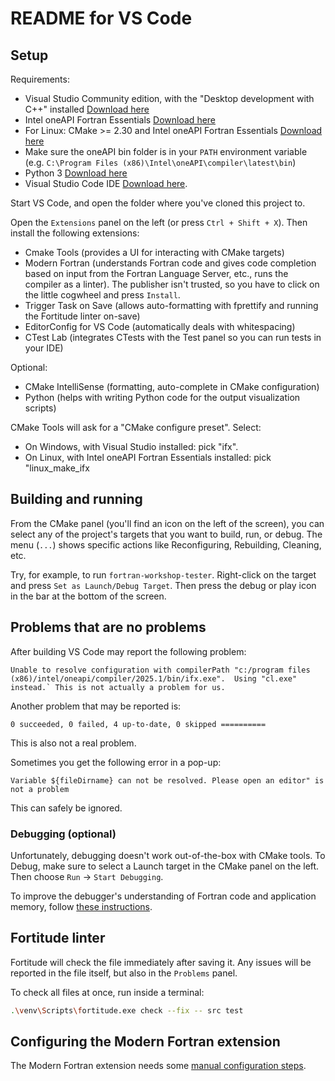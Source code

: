 # README for VS Code

## Setup

Requirements:

- Visual Studio Community edition, with the "Desktop development with C++" installed [Download here](https://visualstudio.microsoft.com/downloads/)
- Intel oneAPI Fortran Essentials [Download here](https://www.intel.com/content/www/us/en/developer/tools/oneapi/fortran-compiler-download.html)
- For Linux: CMake >= 2.30 and Intel oneAPI Fortran Essentials  [Download here](https://www.intel.com/content/www/us/en/developer/tools/oneapi/fortran-compiler-download.html)
- Make sure the oneAPI bin folder is in your `PATH` environment variable (e.g. `C:\Program Files (x86)\Intel\oneAPI\compiler\latest\bin`)
- Python 3 [Download here](https://www.python.org/downloads/)
- Visual Studio Code IDE [Download here](https://code.visualstudio.com/download).

Start VS Code, and open the folder where you've cloned this project to.

Open the `Extensions` panel on the left (or press `Ctrl + Shift + X`). Then install the following extensions:

- Cmake Tools (provides a UI for interacting with CMake targets)
- Modern Fortran (understands Fortran code and gives code completion based on input from the Fortran Language Server, etc., runs the compiler as a linter). The publisher isn't trusted, so you have to click on the little cogwheel and press `Install`.
- Trigger Task on Save (allows auto-formatting with fprettify and running the Fortitude linter on-save)
- EditorConfig for VS Code (automatically deals with whitespacing)
- CTest Lab (integrates CTests with the Test panel so you can run tests in your IDE)

Optional:

- CMake IntelliSense (formatting, auto-complete in CMake configuration)
- Python (helps with writing Python code for the output visualization scripts)

CMake Tools will ask for a "CMake configure preset". Select:

- On Windows, with Visual Studio installed: pick "ifx".
- On Linux, with Intel oneAPI Fortran Essentials installed: pick "linux_make_ifx

## Building and running

From the CMake panel (you'll find an icon on the left of the screen), you can select any of the project's targets that you want to build, run, or debug. The menu (`...`) shows specific actions like Reconfiguring, Rebuilding, Cleaning, etc.

Try, for example, to run `fortran-workshop-tester`. Right-click on the target and press `Set as Launch/Debug Target`. Then press the debug or play icon in the bar at the bottom of the screen.

## Problems that are no problems

After building VS Code may report the following problem:

```
Unable to resolve configuration with compilerPath "c:/program files (x86)/intel/oneapi/compiler/2025.1/bin/ifx.exe".  Using "cl.exe" instead.` This is not actually a problem for us.
```

Another problem that may be reported is:

```
0 succeeded, 0 failed, 4 up-to-date, 0 skipped ==========
```

This is also not a real problem.

Sometimes you get the following error in a pop-up:

```
Variable ${fileDirname} can not be resolved. Please open an editor" is not a problem
```

This can safely be ignored.

### Debugging (optional)

Unfortunately, debugging doesn't work out-of-the-box with CMake tools. To Debug, make sure to select a Launch target in the CMake panel on the left. Then choose `Run` -> `Start Debugging`.

To improve the debugger's understanding of Fortran code and application memory, follow [these instructions](VS-Code-Fortran-Debugging.md).

## Fortitude linter

Fortitude will check the file immediately after saving it. Any issues will be reported in the file itself, but also in the `Problems` panel.

To check all files at once, run inside a terminal:

```bash
.\venv\Scripts\fortitude.exe check --fix -- src test
```

## Configuring the Modern Fortran extension

The Modern Fortran extension needs some [manual configuration steps](VS-Code-Modern-Fortran.md).
